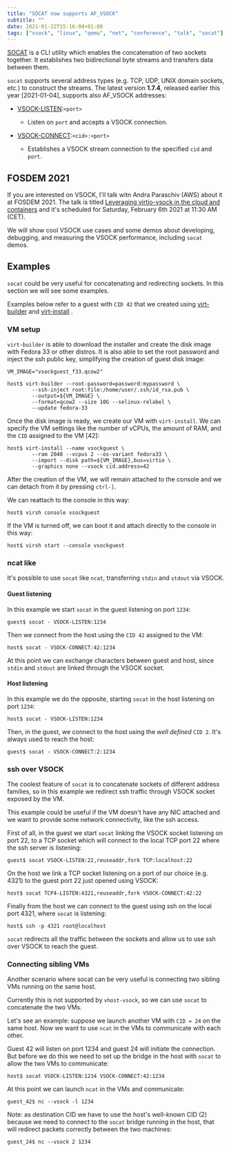 ```yaml
---
title: "SOCAT now supports AF_VSOCK"
subtitle: ""
date: 2021-01-22T15:16:04+01:00
tags: ["vsock", "linux", "qemu", "net", "conference", "talk", "socat"]
---
```


[SOCAT](http://www.dest-unreach.org/isocat/)
is a CLI utility which enables the concatenation
of two sockets together.
It establishes two bidirectional byte streams and transfers data between them.

`socat` supports several address types (e.g. TCP, UDP, UNIX domain sockets, etc.)
to construct the streams. The latest version **1.7.4**, released earlier this
year [2021-01-04], supports also AF_VSOCK addresses:
- [VSOCK-LISTEN](http://www.dest-unreach.org/socat/doc/socat.html#ADDRESS_VSOCK_LISTEN):`<port>`
  - Listen on `port` and accepts a VSOCK connection.

- [VSOCK-CONNECT](http://www.dest-unreach.org/socat/doc/socat.html#ADDRESS_VSOCK_CONNECT):`<cid>:<port>`
  - Establishes a VSOCK stream connection to the specified `cid` and `port`.


## FOSDEM 2021

If you are interested on VSOCK, I'll talk witn Andra Paraschiv (AWS) about it
at FOSDEM 2021.
The talk is titled
[Leveraging virtio-vsock in the cloud and containers](https://fosdem.org/2021/schedule/event/vai_virtio_vsock)
and it's scheduled for Saturday, February 6th 2021 at 11:30 AM (CET).

We will show cool VSOCK use cases and some demos about developing, debugging,
and measuring the VSOCK performance, including `socat` demos.

<!--more-->

## Examples

`socat` could be very useful for concatenating and redirecting sockets.
In this section we will see some examples.

Examples below refer to a guest with `CID 42` that we created using
[virt-builder](https://libguestfs.org/virt-builder.1.html)
and
[virt-install](https://virt-manager.org/)
.

### VM setup

`virt-builder` is able to download the installer and create the disk image
with Fedora 33 or other distros.
It is also able to set the root password and inject the ssh public key,
simplifying the creation of guest disk image:

```shell
VM_IMAGE="vsockguest_f33.qcow2"

host$ virt-builder --root-password=password:mypassword \
        --ssh-inject root:file:/home/user/.ssh/id_rsa.pub \
        --output=${VM_IMAGE} \
        --format=qcow2 --size 10G --selinux-relabel \
        --update fedora-33
```

Once the disk image is ready, we create our VM with `virt-install`.
We can specify the VM settings like the number of vCPUs, the amount of RAM,
and the `CID` assigned to the VM [42]:

```shell
host$ virt-install --name vsockguest \
        --ram 2048 --vcpus 2 --os-variant fedora33 \
        --import --disk path=${VM_IMAGE},bus=virtio \
        --graphics none --vsock cid.address=42
```

After the creation of the VM, we will remain attached to the console and 
we can detach from it by pressing `ctrl-]`.

We can reattach to the console in this way:

```shell
host$ virsh console vsockguest
```

If the VM is turned off, we can boot it and attach directly to the console
in this way:

```shell
host$ virsh start --console vsockguest
```

### ncat like

It's possible to use `socat` like `ncat`, transferring `stdin` and `stdout` via VSOCK.

#### Guest listening

In this example we start `socat` in the guest listening on port `1234`:

```shell
guest$ socat - VSOCK-LISTEN:1234
```

Then we connect from the host using the `CID 42` assigned to the VM:

```shell
host$ socat - VSOCK-CONNECT:42:1234
```

At this point we can exchange characters between guest and host, since `stdin`
and `stdout` are linked through the VSOCK socket.


#### Host listening

In this example we do the opposite, starting `socat` in the host listening
on port `1234`:

```shell
host$ socat - VSOCK-LISTEN:1234
```

Then, in the guest, we connect to the host using the *well defined* `CID 2`.
It's always used to reach the host:

```shell
guest$ socat - VSOCK-CONNECT:2:1234
```

### ssh over VSOCK

The coolest feature of `socat` is to concatenate sockets of different address 
families, so in this example we redirect ssh traffic through VSOCK socket
exposed by the VM.

This example could be useful if the VM doesn't have any NIC attached and
we want to provide some network connectivity, like the ssh access.

First of all, in the guest we start `socat` linking the VSOCK socket listening on
port 22, to a TCP socket which will connect to the local TCP port 22 where the
ssh server is listening:

```shell
guest$ socat VSOCK-LISTEN:22,reuseaddr,fork TCP:localhost:22
```

On the host we link a TCP socket listening on a port of our choice (e.g. 4321)
to the guest port 22 just opened using VSOCK:

```shell
host$ socat TCP4-LISTEN:4321,reuseaddr,fork VSOCK-CONNECT:42:22
```

Finally from the host we can connect to the guest using ssh on the local port
4321, where `socat` is listening:

```shell
host$ ssh -p 4321 root@localhost
```

`socat` redirects all the traffic between the sockets and allow us to use ssh over
VSOCK to reach the guest.

### Connecting sibling VMs

Another scenario where socat can be very useful is connecting two sibling VMs
running on the same host.

Currently this is not supported by `vhost-vsock`, so we can use `socat` to
concatenate the two VMs.

Let's see an example: suppose we launch another VM with `CID = 24` on
the same host. Now we want to use `ncat` in the VMs to communicate with each
other.

Guest 42 will listen on port 1234 and guest 24 will initiate the connection.
But before we do this we need to set up the bridge in the host with `socat` to
allow the two VMs to communicate:

```shell
host$ socat VSOCK-LISTEN:1234 VSOCK-CONNECT:42:1234
```

At this point we can launch `ncat` in the VMs and communicate:

```shell
guest_42$ nc --vsock -l 1234
```

Note: as destination CID we have to use the host's well-known CID (2) because
we need to connect to the `socat` bridge running in the host, that will
redirect packets correctly between the two machines:

```shell
guest_24$ nc --vsock 2 1234
```

